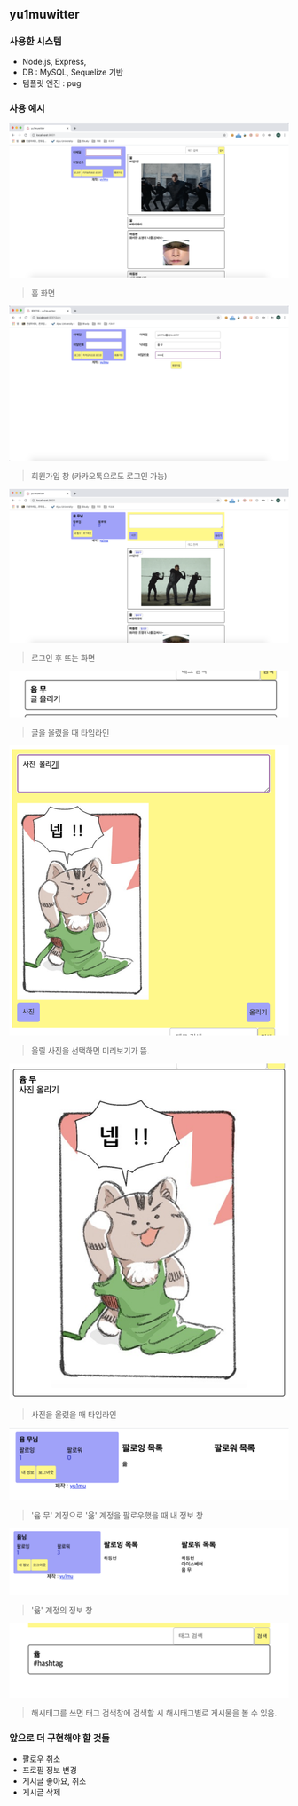 yu1muwitter
---
### 사용한 시스템
* Node.js, Express,
* DB : MySQL, Sequelize 기반
* 템플릿 엔진 : pug

### 사용 예시
![main](./image/home.png)
> 홈 화면

![join](./image/join.png)
> 회원가입 창 (카카오톡으로도 로그인 가능)

![login](./image/login.png)
> 로그인 후 뜨는 화면

![login](./image/text.png)
> 글을 올렸을 때 타임라인

![login](./image/img1.png)
> 올릴 사진을 선택하면 미리보기가 뜸.

![login](./image/img2.png)
> 사진을 올렸을 때 타임라인

![login](./image/info.png)
> '윰 무' 계정으로 '윪' 계정을 팔로우했을 때 내 정보 창

![login](./image/info2.png)
> '윪' 계정의 정보 창

![login](./image/hashtag.png)
> 해시태그를 쓰면 태그 검색창에 검색할 시 해시태그별로 게시물을 볼 수 있음.

### 앞으로 더 구현해야 할 것들
* 팔로우 취소
* 프로필 정보 변경
* 게시글 좋아요, 취소
* 게시글 삭제